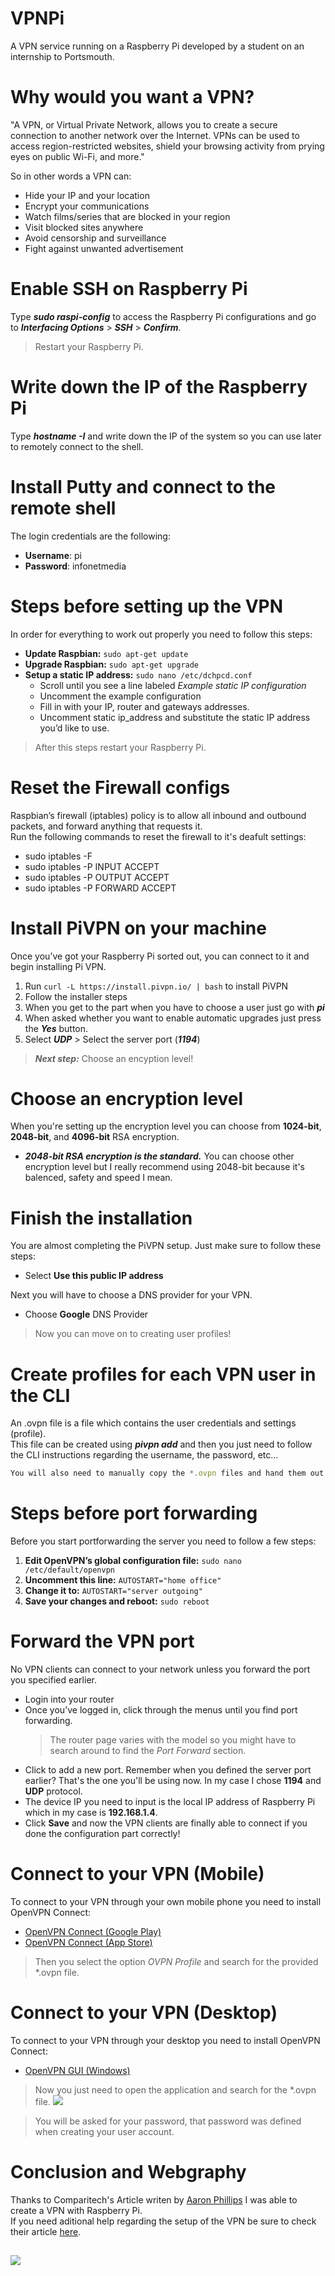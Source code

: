 # VPNPi
A VPN service running on a Raspberry Pi developed by a student on an internship to Portsmouth.

# Why would you want a VPN?
"A VPN, or Virtual Private Network, allows you to create a secure connection to another network over the Internet. VPNs can be used to access region-restricted websites, shield your browsing activity from prying eyes on public Wi-Fi, and more."

So in other words a VPN can:

* Hide your IP and your location
* Encrypt your communications
* Watch films/series that are blocked in your region
* Visit blocked sites anywhere
* Avoid censorship and surveillance
* Fight against unwanted advertisement

# Enable SSH on Raspberry Pi
Type __*sudo raspi-config*__ to access the Raspberry Pi configurations and go to __*Interfacing Options*__ > __*SSH*__ > __*Confirm*__.  
> Restart your Raspberry Pi.

# Write down the IP of the Raspberry Pi
Type __*hostname -I*__ and write down the IP of the system so you can use later to remotely connect to the shell.

# Install Putty and connect to the remote shell
The login credentials are the following:
* **Username**: pi
* **Password**: infonetmedia

# Steps before setting up the VPN
In order for everything to work out properly you need to follow this steps:
* **Update Raspbian:** `sudo apt-get update`
* **Upgrade Raspbian:** `sudo apt-get upgrade`
* **Setup a static IP address:** `sudo nano /etc/dchpcd.conf`
  * Scroll until you see a line labeled _Example static IP configuration_
  * Uncomment the example configuration
  * Fill in with your IP, router and gateways addresses.
  * Uncomment static ip_address and substitute the static IP address you’d like to use.
  
> After this steps restart your Raspberry Pi.

# Reset the Firewall configs
Raspbian’s firewall (iptables) policy is to allow all inbound and outbound packets, and forward anything that requests it.  
Run the following commands to reset the firewall to it's deafult settings:

* sudo iptables -F
* sudo iptables -P INPUT ACCEPT
* sudo iptables -P OUTPUT ACCEPT
* sudo iptables -P FORWARD ACCEPT

# Install PiVPN on your machine
Once you’ve got your Raspberry Pi sorted out, you can connect to it and begin installing Pi VPN.

1. Run `curl -L https://install.pivpn.io/ | bash` to install PiVPN
2. Follow the installer steps
3. When you get to the part when you have to choose a user just go with **_pi_**
4. When asked whether you want to enable automatic upgrades just press the _**Yes**_ button.
5. Select _**UDP**_ > Select the server port (_**1194**_)
   
> _**Next step:**_ Choose an encyption level!


# Choose an encryption level
When you're setting up the encryption level you can choose from __1024-bit__, __2048-bit__, and __4096-bit__ RSA encryption.

* ***2048-bit RSA encryption is the standard.*** You can choose other encryption level but I really recommend using 2048-bit because it's balenced, safety and speed I mean.

# Finish the installation
You are almost completing the PiVPN setup. Just make sure to follow these steps:
* Select **Use this public IP address**

Next you will have to choose a DNS provider for your VPN.
* Choose **Google** DNS Provider

> Now you can move on to creating user profiles!

# Create profiles for each VPN user in the CLI
An .ovpn file is a file which contains the user credentials and settings (profile).  
This file can be created using _**pivpn add**_ and then you just need to follow the CLI instructions regarding the username, the password, etc...
  
  
```javascript
You will also need to manually copy the *.ovpn files and hand them out to the users.
```

# Steps before port forwarding
Before you start portforwarding the server you need to follow a few steps:
1. **Edit OpenVPN’s global configuration file:** `sudo nano /etc/default/openvpn`
2. **Uncomment this line:** `AUTOSTART="home office"`
3. **Change it to:** `AUTOSTART="server outgoing"`
4. **Save your changes and reboot:** `sudo reboot`

# Forward the VPN port
No VPN clients can connect to your network unless you forward the port you specified earlier.  
* Login into your router
* Once you’ve logged in, click through the menus until you find port forwarding.
  > The router page varies with the model so you might have to search around to find the _Port Forward_ section.
* Click to add a new port. Remember when you defined the server port earlier? That's the one you'll be using now. In my case I chose **1194** and **UDP** protocol.
* The device IP you need to input is the local IP address of Raspberry Pi which in my case is **192.168.1.4**.
* Click **Save** and now the VPN clients are finally able to connect if you done the configuration part correctly! 

# Connect to your VPN (Mobile)
To connect to your VPN through your own mobile phone you need to install OpenVPN Connect:  
* [OpenVPN Connect (Google Play)](https://play.google.com/store/apps/details?id=net.openvpn.openvpn)  
* [OpenVPN Connect (App Store)](https://itunes.apple.com/us/app/openvpn-connect/id590379981)  


> Then you select the option *OVPN Profile* and search for the provided *.ovpn file.
# Connect to your VPN (Desktop)
To connect to your VPN through your desktop you need to install OpenVPN Connect:  
* [OpenVPN GUI (Windows)](https://openvpn.net/download-open-vpn)

> Now you just need to open the application and search for the *.ovpn file. 
![](https://cdn.comparitech.com/wp-content/uploads/2018/07/import.jpg)

> You will be asked for your password, that password was defined when creating your user account.

# Conclusion and Webgraphy
Thanks to Comparitech's Article writen by [Aaron Phillips](https://www.comparitech.com/author/aaron/) I was able to create a VPN with Raspberry Pi.  
If you need aditional help regarding the setup of the VPN be sure to check their article [here](https://www.comparitech.com/blog/vpn-privacy/raspberry-pi-vpn).
##
![](https://cdn.comparitech.com/wp-content/uploads/2018/07/How-to-turn-your-Raspberry-Pi-into-a-VPN-server-1.jpg)
